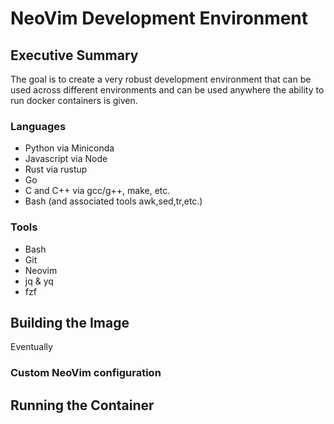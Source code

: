 # NeoVim Development Environment

## Executive Summary

The goal is to create a very robust development environment that can be used
across different environments and can be used anywhere the ability to run docker
containers is given.

### Languages

- Python via Miniconda
- Javascript via Node
- Rust via rustup
- Go
- C and C++ via gcc/g++, make, etc.
- Bash (and associated tools awk,sed,tr,etc.)

### Tools

- Bash
- Git
- Neovim
- jq & yq
- fzf

## Building the Image

Eventually

### Custom NeoVim configuration


## Running the Container